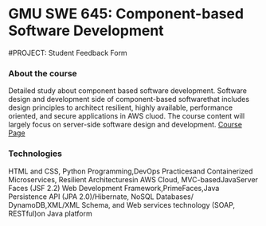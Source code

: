 # GMU SWE 645: Component-based Software Development
#PROJECT: Student Feedback Form

### About the course
Detailed study about component based software development. Software design and development side of component-based softwarethat includes design principles to architect resilient, highly available, performance oriented, and secure applications in AWS cluod. The course content will largely focus on server-side software design and development.
[Course Page](https://cs.gmu.edu/media/syllabi/Spring2019/SWE_645DubeyV001.pdf)

### Technologies
HTML and CSS, Python Programming,DevOps Practicesand Containerized Microservices, 
Resilient Architecturesin AWS Cloud, MVC-basedJavaServer Faces (JSF 2.2) Web Development Framework,PrimeFaces,Java Persistence API (JPA 2.0)/Hibernate, NoSQL Databases/ DynamoDB,XML/XML Schema, and Web services technology (SOAP, RESTful)on Java platform
